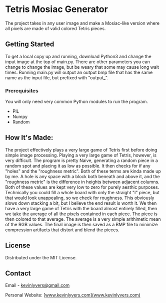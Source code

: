 # Tetris Mosiac Generator
The project takes in any user image and make a Mosiac-like version where all pixels are made of valid colored Tetris pieces.

<!-- GETTING STARTED -->
## Getting Started

To get a local copy up and running, download Python3 and change the input image at the top of main.py. There are other parameters
you can change to change the image, but be weary that some may cause long wait times. Running main.py will output an output bmp file that has the same name as the input file, but prefixed with "output_".

### Prerequisites

You will only need very common Python modules to run the program.
* PIL
* Numpy
* Random

## How It's Made:
The project effectively plays a very large game of Tetris first before doing simple image processing. Playing a very large game of Tetris, however, is very difficult. The program is pretty Naive, generating a random piece in a random spot and placing it as low as possible. It then checks for if any "holes" and the "roughness metric". Both of these terms are kinda made up by me. A hole is any space with a block both beneath and above it, and the "roughness metric" is the difference in heights between adjacent columns. Both of these values are kept very low to zero for purely aesthic purposes. Technically you could fill a whole board with only the straight "I" piece, but that would look unappealing, so we check for roughness. This obviously slows down stacking a bit, but I believe the end result is worth it. We then have a very large game of Tetris with the board almost entirely filled, then we take the average of all the pixels contained in each piece. The piece is then colored to that average. The average is a very simple arithimetic mean of the RGB values. The final image is then saved as a BMP file to minimize compression artifacts that distort and blend the pieces. 

<!-- LICENSE -->
## License

Distributed under the MIT License. 


<!-- CONTACT -->
## Contact

Email - kevinlyvers@gmail.com

Personal Website: [www.kevinlyvers.com](www.kevinlyvers.com)
